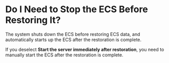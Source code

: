 # Do I Need to Stop the ECS Before Restoring It?<a name="EN-US_TOPIC_0056584617"></a>

The system shuts down the ECS before restoring ECS data, and automatically starts up the ECS after the restoration is complete.

If you deselect  **Start the server immediately after restoration**, you need to manually start the ECS after the restoration is complete.

